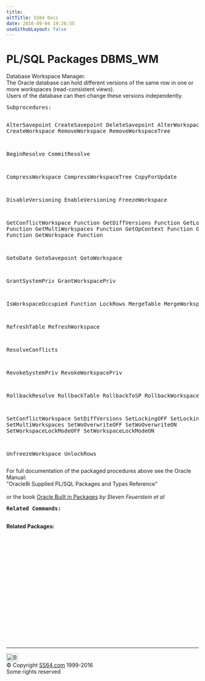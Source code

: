 ```yaml
---
title:
altTitle: SS64 Docs
date: 2016-09-04 19:26:55
useGithubLayout: false
---
```

<!-- #BeginLibraryItem "/Library/head_orapack.lbi" --><!-- #EndLibraryItem --><h1>PL/SQL Packages DBMS_WM</h1> 
<p>Database Workspace Manager. <br>
  The Oracle database can hold different versions of the same row in one or more 
  workspaces (read-consistent views). <br>
  Users of the database can then change these versions independently.</p>
<pre>Subprocedures:

AlterSavepoint CreateSavepoint DeleteSavepoint 
AlterWorkspace CreateWorkspace RemoveWorkspace RemoveWorkspaceTree 

BeginResolve 
CommitResolve 

CompressWorkspace
CompressWorkspaceTree
CopyForUpdate 

DisableVersioning 
EnableVersioning 
FreezeWorkspace 

GetConflictWorkspace Function
GetDiffVersions Function
GetLockMode Function
GetMultiWorkspaces Function
GetOpContext Function
GetPrivs Function
GetWorkspace Function

GotoDate 
GotoSavepoint 
GotoWorkspace 

GrantSystemPriv 
GrantWorkspacePriv 

IsWorkspaceOccupied Function
LockRows 
MergeTable 
MergeWorkspace 

RefreshTable 
RefreshWorkspace 

ResolveConflicts 

RevokeSystemPriv 
RevokeWorkspacePriv 

RollbackResolve 
RollbackTable 
RollbackToSP 
RollbackWorkspace 

SetConflictWorkspace 
SetDiffVersions 
SetLockingOFF 
SetLockingON 
SetMultiWorkspaces 
SetWoOverwriteOFF 
SetWoOverwriteON 
SetWorkspaceLockModeOFF 
SetWorkspaceLockModeON 

UnfreezeWorkspace 
UnlockRows  </pre>
<p>For full documentation of the packaged procedures 
  above see the Oracle Manual:<br>
  "Oracle9i Supplied PL/SQL Packages and Types Reference"<b><br>
  <br>
  </b>or the book <a href="../links/orasqllinks.html">Oracle Built in Packages</a> 
  <i>by Steven Feuerstein et al</i><b><br>
  </b></p>
<pre><span class="body"><b>Related Commands:<br></b><br></span></pre>
<p><span class="body"><b>Related Packages:</b></span> </p>
<p><span class="body"><br>
  </span></p><!-- #BeginLibraryItem "/Library/foot_ora.lbi" --><p>
<!-- oracle-footer -->
<ins class="adsbygoogle" style="display:inline-block;width:300px;height:250px" data-ad-client="ca-pub-6140977852749469" data-ad-slot="4275490898"></ins>
<script>
(adsbygoogle = window.adsbygoogle || []).push({});
</script></p>
<hr>
<div id="bl" class="footer"><a href="DBMS_WM.html#"><img src="../images/top.png" width="30" height="22" alt="Back to the Top"></a></div>
<div id="br" class="footer, tagline">© Copyright <a href="http://ss64.com/">SS64.com</a> 1999-2016<br>
Some rights reserved</div><!-- #EndLibraryItem -->

